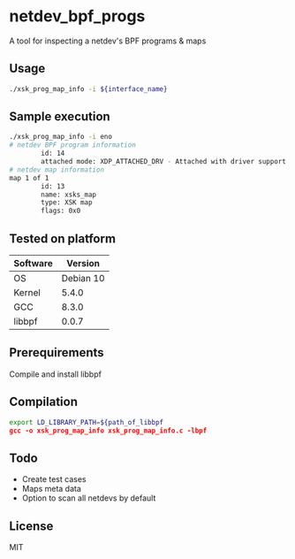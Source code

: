 # netdev_bpf_progs
A tool for inspecting a netdev's BPF programs & maps

## Usage
```bash
./xsk_prog_map_info -i ${interface_name}
```

## Sample execution
```bash
./xsk_prog_map_info -i eno
# netdev BPF program information
        id: 14
        attached mode: XDP_ATTACHED_DRV - Attached with driver support
# netdev map information
map 1 of 1
        id: 13
        name: xsks_map
        type: XSK map
        flags: 0x0
```

## Tested on platform
| Software | Version   |
|----------|-----------|
| OS       | Debian 10 |
| Kernel   | 5.4.0     |
| GCC      | 8.3.0     |
| libbpf   | 0.0.7     |

## Prerequirements
Compile and install libbpf

## Compilation
```bash
export LD_LIBRARY_PATH=${path_of_libbpf
gcc -o xsk_prog_map_info xsk_prog_map_info.c -lbpf
```

## Todo
* Create test cases
* Maps meta data
* Option to scan all netdevs by default

## License
MIT
